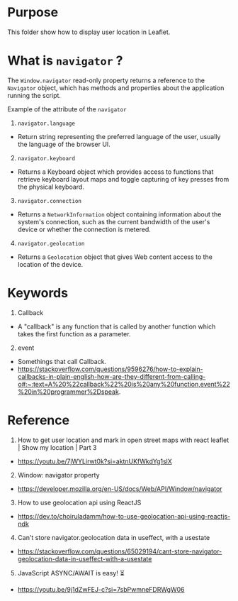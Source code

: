 # Purpose 

This folder show how to display user location in Leaflet.

# What is `navigator` ?

The `Window.navigator` read-only property returns a reference to the `Navigator` object, which has methods and properties about the application running the script.

Example of the attribute of the `navigator`
1. `navigator.language`
* Return string representing the preferred language of the user, usually the language of the browser UI.
2. `navigator.keyboard`
* Returns a Keyboard object which provides access to functions that retrieve keyboard layout maps and toggle capturing of key presses from the physical keyboard.
3. `navigator.connection`
* Returns a `NetworkInformation` object containing information about the system's connection, such as the current bandwidth of the user's device or whether the connection is metered.
4. `navigator.geolocation`
* Returns a `Geolocation` object that gives Web content access to the location of the device.

# Keywords

1. Callback
* A "callback" is any function that is called by another function which takes the first function as a parameter. 
2. event
* Somethings that call Callback.
* https://stackoverflow.com/questions/9596276/how-to-explain-callbacks-in-plain-english-how-are-they-different-from-calling-o#:~:text=A%20%22callback%22%20is%20any%20function,event%22%20in%20programmer%2Dspeak.

# Reference 

1. How to get user location and mark in open street maps with react leaflet | Show my location | Part 3
* https://youtu.be/7jWYLirwt0k?si=aktnUKfWkdYg1slX
2. Window: navigator property
* https://developer.mozilla.org/en-US/docs/Web/API/Window/navigator
3. How to use geolocation api using ReactJS
* https://dev.to/choiruladamm/how-to-use-geolocation-api-using-reactjs-ndk
4. Can't store navigator.geolocation data in useffect, with a usestate
* https://stackoverflow.com/questions/65029194/cant-store-navigator-geolocation-data-in-useffect-with-a-usestate
5. JavaScript ASYNC/AWAIT is easy! ⏳
* https://youtu.be/9j1dZwFEJ-c?si=7sbPwmneFDRWgW06
